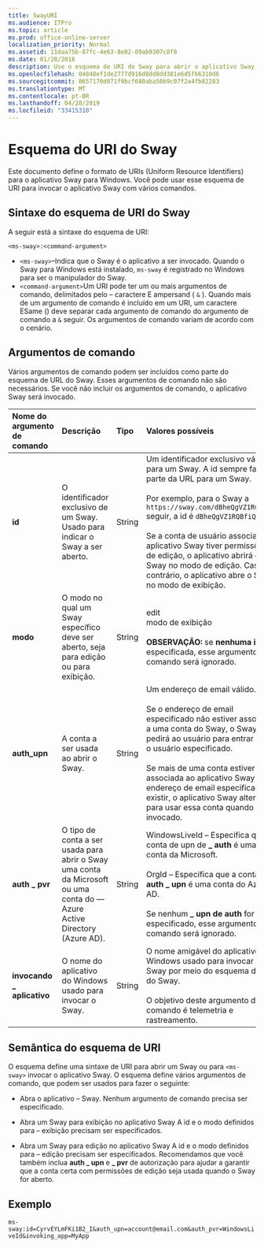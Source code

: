 ```yaml
---
title: SwayURI
ms.audience: ITPro
ms.topic: article
ms.prod: office-online-server
localization_priority: Normal
ms.assetid: 11daa75b-87fc-4e63-8e02-09ab9307c8f8
ms.date: 01/28/2016
description: Use o esquema de URI do Sway para abrir o aplicativo Sway e exibir ou editar um Sway.
ms.openlocfilehash: 04848ef1de2777d916d8dd8dd381e6d5f66310d6
ms.sourcegitcommit: 8657170d071f9bcf680aba50b9c07f2a4fb82283
ms.translationtype: MT
ms.contentlocale: pt-BR
ms.lasthandoff: 04/28/2019
ms.locfileid: "33415310"
---
```

# <a name="sway-uri-scheme"></a>Esquema do URI do Sway

Este documento define o formato de URIs (Uniform Resource Identifiers) para o aplicativo Sway para Windows. Você pode usar esse esquema de URI para invocar o aplicativo Sway com vários comandos.

## <a name="sway-uri-scheme-syntax"></a>Sintaxe do esquema de URI do Sway

A seguir está a sintaxe do esquema de URI:

`<ms-sway>:<command-argument>`

- `<ms-sway>`&ndash;Indica que o Sway é o aplicativo a ser invocado. Quando o Sway para Windows está instalado, `ms-sway` é registrado no Windows para ser o manipulador do Sway.
- `<command-argument>`Um URI pode ter um ou mais argumentos de comando, delimitados pelo &ndash; caractere E ampersand ( `&` ). Quando mais de um argumento de comando é incluído em um URI, um caractere ESame () deve separar cada argumento de comando do argumento de comando a `&` seguir. Os argumentos de comando variam de acordo com o cenário. 

## <a name="command-arguments"></a>Argumentos de comando

Vários argumentos de comando podem ser incluídos como parte do esquema de URL do Sway. Esses argumentos de comando não são necessários. Se você não incluir os argumentos de comando, o aplicativo Sway será invocado.

|Nome do argumento de comando|Descrição|Tipo|Valores possíveis|Obrigatório?|
|:-----|:-----|:-----|:-----|:-----|
|**id**|O identificador exclusivo de um Sway. Usado para indicar o Sway a ser aberto.|String|Um identificador exclusivo válido para um Sway. A id sempre faz parte da URL para um Sway.<br/><br/>Por exemplo, para o Sway a `https://sway.com/dBheQgVZ1RQBfiQU` seguir, a id é `dBheQgVZ1RQBfiQU` .<br/><br/>Se a conta de usuário associada ao aplicativo Sway tiver permissões de edição, o aplicativo abrirá o Sway no modo de edição. Caso contrário, o aplicativo abre o Sway no modo de exibição.|Não|
|**modo**|O modo no qual um Sway específico deve ser aberto, seja para edição ou para exibição.|String|edit<br/>modo de exibição<br/><br/>**OBSERVAÇÃO:** se **nenhuma id** for especificada, esse argumento de comando será ignorado.|Não|
|**auth_upn**|A conta a ser usada ao abrir o Sway.|String|Um endereço de email válido.<br/><br/>Se o endereço de email especificado não estiver associado a uma conta do Sway, o Sway pedirá ao usuário para entrar como o usuário especificado.<br/><br/>Se mais de uma conta estiver associada ao aplicativo Sway e o endereço de email especificado existir, o aplicativo Sway alterna para usar essa conta quando invocado.|Não|
|**auth \_ pvr**|O tipo de conta a ser usada para abrir o Sway uma conta da Microsoft ou uma conta do &mdash; Azure Active Directory (Azure AD).|String|WindowsLiveId – Especifica que a conta de upn de **\_ auth** é uma conta da Microsoft.<br/><br/>OrgId – Especifica que a conta **de auth \_ upn** é uma conta do Azure AD.<br/><br/>Se nenhum **\_ upn de auth** for especificado, esse argumento de comando será ignorado.|Não|
|**invocando \_ aplicativo**|O nome do aplicativo do Windows usado para invocar o Sway.|String|O nome amigável do aplicativo do Windows usado para invocar o Sway por meio do esquema de URL do Sway.<br/><br/>O objetivo deste argumento de comando é telemetria e rastreamento.|Não|

## <a name="uri-scheme-semantics"></a>Semântica do esquema de URI

O esquema define uma sintaxe de URI para abrir um Sway ou para `<ms-sway>` invocar o aplicativo Sway. O esquema define vários argumentos de comando, que podem ser usados para fazer o seguinte: 

- Abra o aplicativo &ndash; Sway. Nenhum argumento de comando precisa ser especificado. 

- Abra um Sway para exibição no aplicativo Sway A id e o modo definidos para &ndash; exibição precisam ser especificados.   

- Abra um Sway para edição no aplicativo Sway A id e o modo definidos para &ndash; edição precisam ser especificados.   Recomendamos que você também inclua **auth \_ upn** e **\_ pvr** de autorização para ajudar a garantir que a conta certa com permissões de edição seja usada quando o Sway for aberto.  

## <a name="example"></a>Exemplo

`ms-sway:id=CyrvEYLmFKi1B2_I&auth_upn=account@email.com&auth_pvr=WindowsLiveId&invoking_app=MyApp` 


